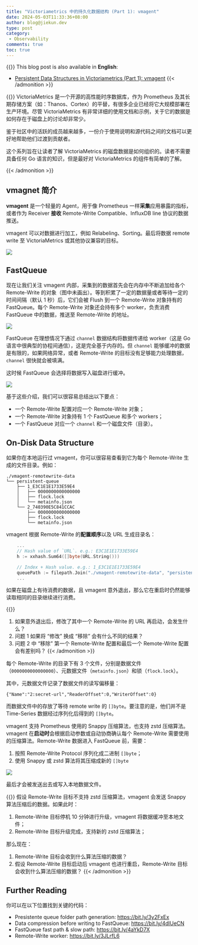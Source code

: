 ```yaml
---
title: "Victoriametrics 中的持久化数据结构 (Part 1): vmagent"
date: 2024-05-03T11:33:36+08:00
author: blog@jiekun.dev
type: post
category: 
 - Observability
comments: true
toc: true
---
```


{{<admonition type=note title="Medium">}}
This blog post is also available in **English**: 
- [Persistent Data Structures in Victoriametrics (Part 1): vmagent]()
{{< /admonition >}}

{{<admonition type=info title="Series Introduction">}}
VictoriaMetrics 是一个开源的高性能时序数据库，作为 Prometheus 及其长期存储方案（如：Thanos、Cortex）的平替，有很多企业已经将它大规模部署在生产环境。尽管 VictoriaMetrics 有非常详细的使用文档和示例，关于它的数据是如何存在于磁盘上的讨论却非常少。

鉴于社区中的活跃的成员越来越多，一份介于使用说明和源代码之间的文档可以更好地帮助他们过渡到贡献者。

这个系列旨在让读者了解 VictoriaMetrics 的磁盘数据是如何组织的。读者不需要具备任何 Go 语言的知识，但是最好对 VictoriaMetrics 的组件有简单的了解。

{{< /admonition >}}

## vmagnet 简介
**vmagent** 是一个轻量的 Agent，用于像 Prometheus 一样**采集**应用暴露的指标，或者作为 Receiver **接收** Remote-Write Compatible、InfluxDB line 协议的数据推送。

vmagent 可以对数据进行加工，例如 Relabeling、Sorting。最后将数据 remote write 至 VictoriaMetrics 或其他协议兼容的目标。

![](../202405-vm-series/vmagent.png)

## FastQueue
现在让我们关注 vmagent 内部，采集到的数据首先会在内存中不断追加给各个 Remote-Write 的对象（图中未画出）。等到积累了一定的数据量或者等待一定的时间间隔（默认 1 秒）后，它们会被 Flush 到一个 Remote-Write 对象持有的 FastQueue。每个 Remote-Write 对象还会持有多个 worker，负责消费 FastQueue 中的数据，推送至 Remote-Write 的地址。

![](../202405-vm-series/fast_queue.png)

FastQueue 在理想情况下通过 `channel` 数据结构将数据传递给 worker（这是 Go 语言中很典型的协程间通信），这是完全基于内存的。但 `channel` 能够缓冲的数据是有限的，如果网络异常，或者 Remote-Write 的目标没有足够能力处理数据，`channel` 很快就会被填满。

这时候 FastQueue 会选择将数据写入磁盘进行缓冲。

![](../202405-vm-series/fast_queue_2.png)

基于这些介绍，我们可以很容易总结出以下要点：
- 一个 Remote-Write 配置对应一个 Remote-Write 对象；
- 一个 Remote-Write 对象持有 1 个 FastQueue 和多个 workers；
- 一个 FastQueue 对应一个 `channel` 和一个磁盘文件（目录）。

## On-Disk Data Structure
如果你在本地运行过 vmagent，你可以很容易查看到它为每个 Remote-Write 生成的文件目录。例如：
```
./vmagent-remotewrite-data
└── persistent-queue
    ├── 1_E3C1E1E1733E59E4
    │   ├── 0000000000000000
    │   ├── flock.lock
    │   └── metainfo.json
    └── 2_740390E5C841CCAC
        ├── 0000000000000000
        ├── flock.lock
        └── metainfo.json
```

vmagent 根据 Remote-Write 的**配置顺序**以及 URL 生成目录名：
```go
	...
	// Hash value of `URL`. e.g.: E3C1E1E1733E59E4
	h := xxhash.Sum64([]byte(URL.String()))

	// Index + Hash value. e.g.: 1_E3C1E1E1733E59E4
	queuePath := filepath.Join("./vmagent-remotewrite-data", "persistent-queue", fmt.Sprintf("%d_%016X", argIdx+1, h))
	...
```

如果在磁盘上有待消费的数据，且 vmagent 意外退出，那么它在重启时仍然能够读取相同的目录继续进行消费。

{{<admonition type=danger title="思考题 1">}}
1. 如果意外退出后，修改了其中一个 Remote-Write 的 URL 再启动，会发生什么？
2. 问题 1 如果将 “修改” 换成 “移除” 会有什么不同的结果？
3. 问题 2 中 “移除” 第一个 Remote-Write 配置和最后一个 Remote-Write 配置会有差别吗？
{{< /admonition >}}

每个 Remote-Write 的目录下有 3 个文件，分别是数据文件（`0000000000000000`）、元数据文件（`metainfo.json`）和锁（`flock.lock`）。

其中，元数据文件记录了数据文件的读写偏移量：
```
{"Name":"2:secret-url","ReaderOffset":0,"WriterOffset":0}
```

而数据文件中的存放了等待 remote write 的 `[]byte`。要注意的是，他们并不是 Time-Series 数据经过序列化后得到的 `[]byte`。

vmagent 支持 Prometheus 使用的 Snappy 压缩算法，也支持 zstd 压缩算法。vmagent 在**启动时**会根据启动参数或自动协商确认每个 Remote-Write 需要使用的压缩算法。Remote-Write 数据进入 FastQueue 前，需要：
1. 按照 Remote-Write Protocol 序列化成二进制 `[]byte`；
2. 使用 Snappy 或 zstd 算法将其压缩成新的 `[]byte`

![](../202405-vm-series/data_compression.png)

最后才会被发送出去或写入本地数据文件。

{{<admonition type=danger title="思考题 2">}}
假设 Remote-Write 目标不支持 zstd 压缩算法，vmagent 会发送 Snappy 算法压缩后的数据。如果此时：
1. Remote-Write 目标停机 10 分钟进行升级，vmagent 将数据缓冲至本地文件；
2. Remote-Write 目标升级完成，支持新的 zstd 压缩算法；

那么现在：
1. Remote-Write 目标会收到什么算法压缩的数据？
2. 假设 Remote-Write 目标启动后 vmagent 也进行重启，Remote-Write 目标会收到什么算法压缩的数据？
{{< /admonition >}}

## Further Reading
你可以在以下位置找到关键的代码：
- Presistente queue folder path generation: https://bit.ly/3y2FxEx
- Data compression before writing to FastQueue: https://bit.ly/4dlUeCN
- FastQueue fast path & slow path: https://bit.ly/4aYkD7X
- Remote-Write worker: https://bit.ly/3JLrfL6
